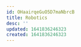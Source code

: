 ```yaml
---
id: OHaairqeGuO5D7maNbrcB
title: Robotics
desc: ''
updated: 1641836246323
created: 1641836246323
---
```


